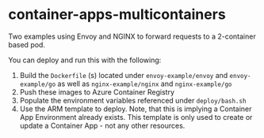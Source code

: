 # container-apps-multicontainers
Two examples using Envoy and NGINX to forward requests to a 2-container based pod.

You can deploy and run this with the following:
1. Build the `Dockerfile` (s) located under `envoy-example/envoy` and `envoy-example/go` as well as `nginx-example/nginx` and `nginx-example/go`
2. Push these images to Azure Container Registry
3. Populate the environment variables referenced under `deploy/bash.sh`
4. Use the ARM template to deploy. Note, that this is implying a Container App Environment already exists. This template is only used to create or update a Container App - not any other resources.